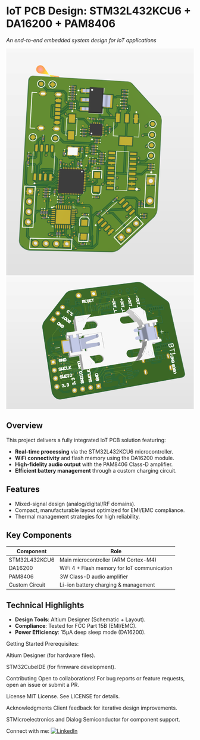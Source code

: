 # IoT PCB Design: STM32L432KCU6 + DA16200 + PAM8406  
*An end-to-end embedded system design for IoT applications*  

![Screenshot 2025-02-04 214614.png](https://github.com/nooruluzair/Bone-Conduct-Headphone/blob/main/Screenshot%202025-02-04%20214614.png)
![Screenshot 2025-02-05 152436.png](https://github.com/nooruluzair/Bone-Conduct-Headphone/blob/main/Screenshot%202025-02-05%20152436.png)
## **Overview**  
This project delivers a fully integrated IoT PCB solution featuring:  
- **Real-time processing** via the STM32L432KCU6 microcontroller.  
- **WiFi connectivity** and flash memory using the DA16200 module.  
- **High-fidelity audio output** with the PAM8406 Class-D amplifier.  
- **Efficient battery management** through a custom charging circuit.  

## **Features**  
- Mixed-signal design (analog/digital/RF domains).  
- Compact, manufacturable layout optimized for EMI/EMC compliance.  
- Thermal management strategies for high reliability.  

## **Key Components**  
| Component | Role |  
|-----------|------|  
| STM32L432KCU6 | Main microcontroller (ARM Cortex-M4) |  
| DA16200 | WiFi 4 + Flash memory for IoT communication |  
| PAM8406 | 3W Class-D audio amplifier |  
| Custom Circuit | Li-ion battery charging & management |  

## **Technical Highlights**  
- **Design Tools**: Altium Designer (Schematic + Layout).  
- **Compliance**: Tested for FCC Part 15B (EMI/EMC).  
- **Power Efficiency**: 15μA deep sleep mode (DA16200).  

Getting Started
Prerequisites:

Altium Designer (for hardware files).

STM32CubeIDE (for firmware development).




Contributing
Open to collaborations! For bug reports or feature requests, open an issue or submit a PR.

License
MIT License. See LICENSE for details.

Acknowledgments
Client feedback for iterative design improvements.

STMicroelectronics and Dialog Semiconductor for component support.

Connect with me:
[![LinkedIn](https://img.shields.io/badge/LinkedIn-Profile-blue?logo=linkedin)](https://www.linkedin.com/in/noor-ul-ain-3a8259233/)

